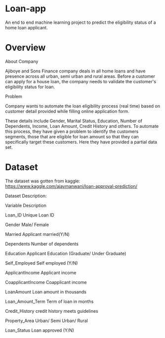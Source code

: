 # Loan-app
An end to end machine learning project to predict the eligibility status of a home loan applicant.


# Overview

About Company

Ajiboye and Sons Finance company deals in all home loans and have presence across all urban, semi urban and rural areas. Before a customer can apply for a house loan, the company needs to validate the customer's eligibility status for loan.

Problem

Company wants to automate the loan eligibility process (real time) based on customer detail provided while filling online application form. 

These details include Gender, Marital Status, Education, Number of Dependents, Income, Loan Amount, Credit History and others. To automate this process,
they have given a problem to identify the customers segments, those that are eligible for loan amount so that they can specifically target these customers.
Here they have provided a partial data set.


# Dataset
The dataset was gotten from kaggle: 
https://www.kaggle.com/ajaymanwani/loan-approval-prediction/


Dataset Description:

Variable				Description

Loan_ID	Unique 				Loan ID

Gender					Male/ Female

Married					Applicant married(Y/N)

Dependents				Number of dependents

Education				Applicant Education (Graduate/ Under Graduate)

Self_Employed				Self employed (Y/N)

ApplicantIncome				Applicant income

CoapplicantIncome			Coapplicant income

LoanAmount				Loan amount in thousands

Loan_Amount_Term			Term of loan in months

Credit_History				credit history meets guidelines

Property_Area				Urban/ Semi Urban/ Rural

Loan_Status				Loan approved (Y/N)
